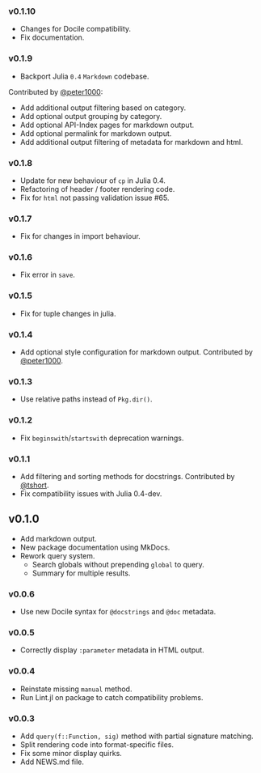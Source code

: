 ### v0.1.10

* Changes for Docile compatibility.
* Fix documentation.

### v0.1.9

* Backport Julia `0.4` `Markdown` codebase.

Contributed by [@peter1000](https://github.com/peter1000):

* Add additional output filtering based on category.
* Add optional output grouping by category.
* Add optional API-Index pages for markdown output.
* Add optional permalink for markdown output.
* Add additional output filtering of metadata for markdown and html.

### v0.1.8

* Update for new behaviour of `cp` in Julia 0.4.
* Refactoring of header / footer rendering code.
* Fix for `html` not passing validation issue #65.

### v0.1.7

* Fix for changes in import behaviour.

### v0.1.6

* Fix error in `save`.

### v0.1.5

* Fix for tuple changes in julia.

### v0.1.4

* Add optional style configuration for markdown output. Contributed by [@peter1000](https://github.com/peter1000).

### v0.1.3

* Use relative paths instead of `Pkg.dir()`.

### v0.1.2

* Fix `beginswith`/`startswith` deprecation warnings.

### v0.1.1

* Add filtering and sorting methods for docstrings. Contributed by [@tshort](https://github.com/tshort).
* Fix compatibility issues with Julia 0.4-dev.

## v0.1.0

* Add markdown output.
* New package documentation using MkDocs.
* Rework query system.
    * Search globals without prepending `global` to query.
    * Summary for multiple results.

### v0.0.6

* Use new Docile syntax for `@docstrings` and `@doc` metadata.

### v0.0.5

* Correctly display `:parameter` metadata in HTML output.

### v0.0.4

* Reinstate missing `manual` method.
* Run Lint.jl on package to catch compatibility problems.

### v0.0.3

* Add `query(f::Function, sig)` method with partial signature matching.
* Split rendering code into format-specific files.
* Fix some minor display quirks.
* Add NEWS.md file.
